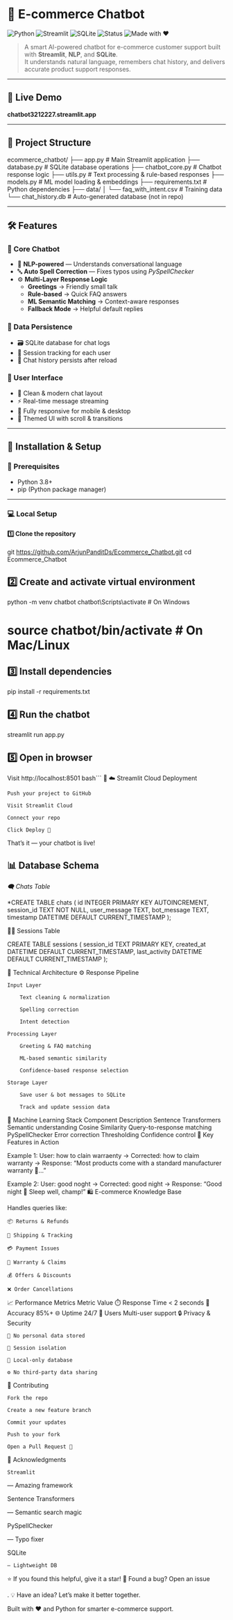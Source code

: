 # 🤖 E-commerce Chatbot  

![Python](https://img.shields.io/badge/Python-3.8+-blue?logo=python)
![Streamlit](https://img.shields.io/badge/Streamlit-App-red?logo=streamlit)
![SQLite](https://img.shields.io/badge/Database-SQLite-green?logo=sqlite)
![Status](https://img.shields.io/badge/Status-Active-brightgreen)
![Made with ❤️](https://img.shields.io/badge/Made%20with-%E2%9D%A4-red)

> A smart AI-powered chatbot for e-commerce customer support built with **Streamlit**, **NLP**, and **SQLite**.  
> It understands natural language, remembers chat history, and delivers accurate product support responses.  

---

## 🚀 Live Demo  
**chatbot3212227.streamlit.app**  

---

## 📁 Project Structure

ecommerce_chatbot/
├── app.py # Main Streamlit application
├── database.py # SQLite database operations
├── chatbot_core.py # Chatbot response logic
├── utils.py # Text processing & rule-based responses
├── models.py # ML model loading & embeddings
├── requirements.txt # Python dependencies
├── data/
│ └── faq_with_intent.csv # Training data
└── chat_history.db # Auto-generated database (not in repo)


---

## 🛠️ Features  

### 🤖 Core Chatbot
- 🧠 **NLP-powered** — Understands conversational language  
- 🔤 **Auto Spell Correction** — Fixes typos using *PySpellChecker*  
- ⚙️ **Multi-Layer Response Logic**
  - **Greetings** → Friendly small talk  
  - **Rule-based** → Quick FAQ answers  
  - **ML Semantic Matching** → Context-aware responses  
  - **Fallback Mode** → Helpful default replies  

### 💾 Data Persistence  
- 🗃️ SQLite database for chat logs  
- 🧩 Session tracking for each user  
- 🔄 Chat history persists after reload  

### 🎨 User Interface  
- 💬 Clean & modern chat layout  
- ⚡ Real-time message streaming  
- 📱 Fully responsive for mobile & desktop  
- 🎨 Themed UI with scroll & transitions  

---

## 🔧 Installation & Setup  

### 🧰 Prerequisites
- Python 3.8+  
- pip (Python package manager)

---

### 💻 Local Setup  

#### 1️⃣ Clone the repository
git https://github.com/ArjunPanditDs/Ecommerce_Chatbot.git
cd Ecommerce_Chatbot

## 2️⃣ Create and activate virtual environment

python -m venv chatbot
chatbot\Scripts\activate   # On Windows
# source chatbot/bin/activate   # On Mac/Linux

## 3️⃣ Install dependencies

pip install -r requirements.txt

## 4️⃣ Run the chatbot

streamlit run app.py

## 5️⃣ Open in browser

Visit http://localhost:8501
bash```
🎉
☁️ Streamlit Cloud Deployment

    Push your project to GitHub

    Visit Streamlit Cloud

    Connect your repo

    Click Deploy 🚀

That’s it — your chatbot is live!

## 📊 Database Schema
*🗨️ Chats Table*

*CREATE TABLE chats (
    id INTEGER PRIMARY KEY AUTOINCREMENT,
    session_id TEXT NOT NULL,
    user_message TEXT,
    bot_message TEXT,
    timestamp DATETIME DEFAULT CURRENT_TIMESTAMP
);

🧑‍💻 Sessions Table

CREATE TABLE sessions (
    session_id TEXT PRIMARY KEY,
    created_at DATETIME DEFAULT CURRENT_TIMESTAMP,
    last_activity DATETIME DEFAULT CURRENT_TIMESTAMP
);

🧠 Technical Architecture
⚙️ Response Pipeline

    Input Layer

        Text cleaning & normalization

        Spelling correction

        Intent detection

    Processing Layer

        Greeting & FAQ matching

        ML-based semantic similarity

        Confidence-based response selection

    Storage Layer

        Save user & bot messages to SQLite

        Track and update session data

🧬 Machine Learning Stack
Component	Description
Sentence Transformers	Semantic understanding
Cosine Similarity	Query-to-response matching
PySpellChecker	Error correction
Thresholding	Confidence control
🌟 Key Features in Action

Example 1:
User: how to clain warraenty
→ Corrected: how to claim warranty
→ Response: “Most products come with a standard manufacturer warranty 🧾...”

Example 2:
User: good noght
→ Corrected: good night
→ Response: “Good night 🌙 Sleep well, champ!”
🛍️ E-commerce Knowledge Base

Handles queries like:

    📦 Returns & Refunds

    🚚 Shipping & Tracking

    💳 Payment Issues

    🧾 Warranty & Claims

    💰 Offers & Discounts

    ❌ Order Cancellations

📈 Performance Metrics
Metric	Value
⏱️ Response Time	< 2 seconds
🎯 Accuracy	85%+
🌐 Uptime	24/7
🧍 Users	Multi-user support
🔒 Privacy & Security

    🚫 No personal data stored

    🔐 Session isolation

    💾 Local-only database

    ⚙️ No third-party data sharing

🤝 Contributing

    Fork the repo

    Create a new feature branch

    Commit your updates

    Push to your fork

    Open a Pull Request 🚀

🙏 Acknowledgments

    Streamlit

— Amazing framework

Sentence Transformers

— Semantic search magic

PySpellChecker

— Typo fixer

SQLite

    — Lightweight DB

⭐ If you found this helpful, give it a star!
🐛 Found a bug? Open an issue

.
💡 Have an idea? Let’s make it better together.

Built with ❤️ and Python for smarter e-commerce support.